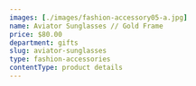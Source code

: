 ```yaml
---
images: [./images/fashion-accessory05-a.jpg]
name: Aviator Sunglasses // Gold Frame
price: $80.00
department: gifts
slug: aviator-sunglasses
type: fashion-accessories
contentType: product details
---
```

